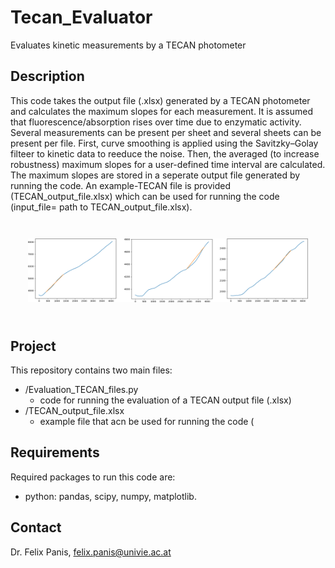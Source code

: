 # Tecan_Evaluator
Evaluates kinetic measurements by a TECAN photometer

## Description

This code takes the output file (.xlsx) generated by a TECAN photometer and calculates the maximum slopes for each measurement. It is assumed that fluorescence/absorption rises over time due to enzymatic activity. Several measurements can be present per sheet and several sheets can be present per file. First, curve smoothing is applied using the Savitzky–Golay filteer to kinetic data to reeduce the noise. Then, the averaged (to increase robustness) maximum slopes for a user-defined time interval are calculated. The maximum slopes are stored in a seperate output file generated by running the code. An example-TECAN file is provided (TECAN_output_file.xlsx) which can be used for running the code (input_file= path to TECAN_output_file.xlsx).

<div style="padding:2em">
<img src="https://github.com/FelixP91/Tecan_Evaluator/blob/main/Figure_TECAN_analysis.png?raw=true" width="800" align=center>
</div>

## Project

This repository contains two main files:

* /Evaluation_TECAN_files.py
  * code for running the evaluation of a TECAN output file (.xlsx)
* /TECAN_output_file.xlsx
  * example file that acn be used for running the code (


## Requirements

Required packages to run this code are:

* python: pandas, scipy, numpy, matplotlib.


## Contact

Dr. Felix Panis, felix.panis@univie.ac.at
